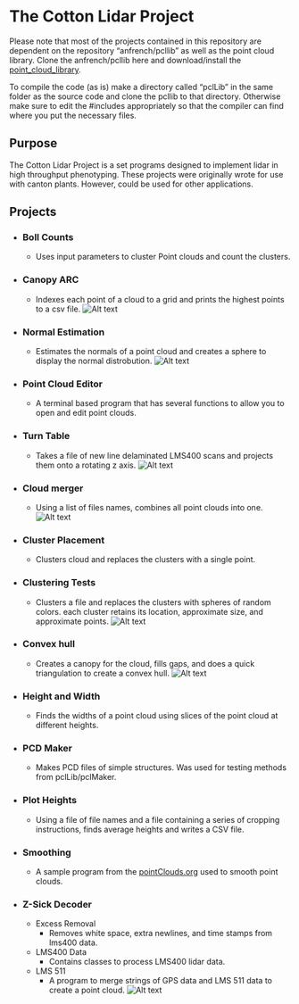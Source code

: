 # The Cotton Lidar Project

  Please note that most of the projects contained in this repository are dependent on the repository “anfrench/pcllib” as well as the point cloud library. Clone the anfrench/pcllib here and download/install the [point_cloud_library](http://pointclouds.org/downloads/).

  To compile the code (as is) make a directory called “pclLib” in the same folder as the source code and clone the pcllib to that directory. Otherwise make sure to edit the #includes appropriately so that the compiler can find where you put the necessary files.

## Purpose
  The Cotton Lidar Project is a set programs designed to implement lidar in high throughput phenotyping. These projects were originally wrote for use with canton plants. However, could be used for other applications.

## Projects

* ### Boll Counts
  * Uses input parameters to cluster Point clouds and count the clusters.
* ### Canopy ARC
  * Indexes each point of a cloud to a grid and prints the highest points to a csv file.
  ![Alt text](Photos/Canopy.PNG)
* ### Normal Estimation
  * Estimates the normals of a point cloud and creates a sphere to display the normal distrobution.
   ![Alt text](Photos/Normals.PNG)
* ### Point Cloud Editor
  * A terminal based program that has several functions to allow you to open and edit point clouds.
* ### Turn Table
  * Takes a file of new line delaminated LMS400 scans and projects them onto a rotating z axis.
   ![Alt text](Photos/TurnTabledSmoothed.PNG)
* ### Cloud merger
  * Using a list of files names, combines all point clouds into one.
   ![Alt text](Photos\Merged.PNG)
* ### Cluster Placement
  * Clusters cloud and replaces the clusters with a single point.
* ### Clustering Tests
  * Clusters a file and replaces the clusters with spheres of random colors. each cluster retains its location, approximate size, and approximate points.
   ![Alt text](Photos/ClusteredZoom.PNG)
* ### Convex hull
  * Creates a canopy for the cloud, fills gaps, and does a quick triangulation to create a convex hull.
  ![Alt text](Photos/ConvexHull.png)
* ### Height and Width
  * Finds the widths of a point cloud using slices of the point cloud at different heights.
* ### PCD Maker
  * Makes PCD files of simple structures. Was used for testing methods from pclLib/pclMaker.
* ### Plot Heights
  * Using a file of file names and a file containing a series of cropping instructions, finds average heights and writes a CSV file.
* ### Smoothing
  * A sample program from the [pointClouds.org](http://pointclouds.org/documentation/tutorials/resampling.php#moving-least-squares) used to smooth point clouds. 
* ### Z-Sick Decoder
  * Excess Removal
    * Removes white space, extra newlines, and time stamps from lms400 data.
  * LMS400 Data
    * Contains classes to process LMS400 lidar data.
  * LMS 511
    * A program to merge strings of GPS data and LMS 511 data to create a point cloud.
      ![Alt text](Photos/NewGPSLidarToPCD.PNG)